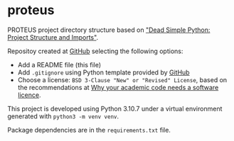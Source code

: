# proteus
PROTEUS project directory structure based on ["Dead Simple Python: Project Structure and Imports"](https://dev.to/codemouse92/dead-simple-python-project-structure-and-imports-38c6).

Repositoy created at [GitHub](https://github.com) selecting the following options:
* Add a README file (this file)
* Add `.gitignore` using Python template provided by [GitHub](https://github.com)
* Choose a license: `BSD 3-Clause "New" or "Revised" License`, based on the recommendations at [Why your academic code needs a software licence](https://bastian.rieck.me/blog/posts/2020/licence/).

This project is developed using Python 3.10.7 under a virtual environment generated with `python3 -m venv venv`.

Package dependencies are in the `requirements.txt` file.


